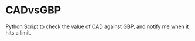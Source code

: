 # CADvsGBP
Python Script to check the value of CAD against GBP, and notify me when it hits a limit.
